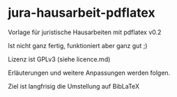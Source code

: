 jura-hausarbeit-pdflatex
========================

Vorlage für juristische Hausarbeiten mit pdflatex v0.2

Ist nicht ganz fertig, funktioniert aber ganz gut ;)

Lizenz ist GPLv3 (siehe licence.md)

Erläuterungen und weitere Anpassungen werden folgen.

Ziel ist langfrisig die Umstellung auf BibLaTeX